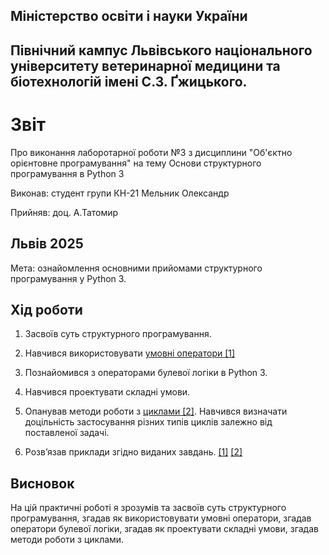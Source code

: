 ## Міністерство освіти і науки України

## Північний кампус Львівського національного університету ветеринарної медицини та біотехнологій імені С.З. Ґжицького.

# Звіт
Про виконання лаборотарної роботи №3 з дисциплини "Об'єктно орієнтовне програмування" на тему Основи структурного програмування в Python 3

Виконав: студент групи КН-21 Мельник Олександр

Прийняв: доц. А.Татомир
## Львів 2025

Мета: ознайомлення основними прийомами структурного
програмування у Python 3.

## Хід роботи

1. Засвоїв суть структурного програмування.

2. Навчився використовувати [умовні оператори [1]](conditions.py)
3. Познайомився з операторами булевої логіки в Python 3.

4. Навчився проектувати складні умови.

5. Опанував методи роботи з [циклами [2]](loops.py). Навчився визначати доцільність
застосування різних типів циклів залежно від поставленої задачі. 

 
6. Розв’язав приклади згідно виданих завдань.
[[1]](conditions.py)
[[2]](loops.py)
## Висновок  
На цій практичні роботі я зрозумів та засвоїв суть структурного програмування, згадав як використовувати умовні оператори, згадав оператори булевої логіки, згадав як проектувати складні умови, згадав методи роботи з циклами.
